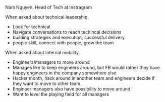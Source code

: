 Nam Nguyen, Head of Tech at Instragram

When asked about technical leadership.
- Look for technical
- Navigate conversations to reach techincal decisions
- building strategies and execution, successful delivery
- people skill, connect with people, grow the team


When asked about internal mobility.
- Engineers/managers to move around
- Manages like to keep engineers around, but FB would rather they
have happy engineers in the company somewhere else
- Hacker month, hack around in another team and engineers decide if they want
to move to other team
- Engineer managers also have possibility to move around
- Want to level the playing field for all managers

